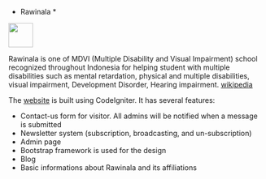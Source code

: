 * Rawinala *

<img src="https://www.rawinala.org/assets/images/logo.png" width="48px" 
height="48px">

Rawinala is one of MDVI (Multiple Disability and Visual Impairment) 
school recognized throughout Indonesia for helping student with multiple 
disabilities such as mental retardation, physical and multiple 
disabilities, visual impairment, Development Disorder, Hearing 
impairment. [wikipedia](https://en.wikipedia.org/wiki/Rawinala)

The [website](https://www.rawinala.org/) is built using CodeIgniter. It 
has several features:
* Contact-us form for visitor. All admins will be notified when a 
message is submitted
* Newsletter system (subscription, broadcasting, and un-subscription)
* Admin page
* Bootstrap framework is used for the design
* Blog
* Basic informations about Rawinala and its affiliations
